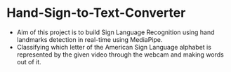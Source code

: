 # Hand-Sign-to-Text-Converter

* Aim of this project is to build Sign Language Recognition using hand landmarks detection in real-time using MediaPipe.
* Classifying which letter of the American Sign Language alphabet is represented by the given video through the webcam and making words out of it.
